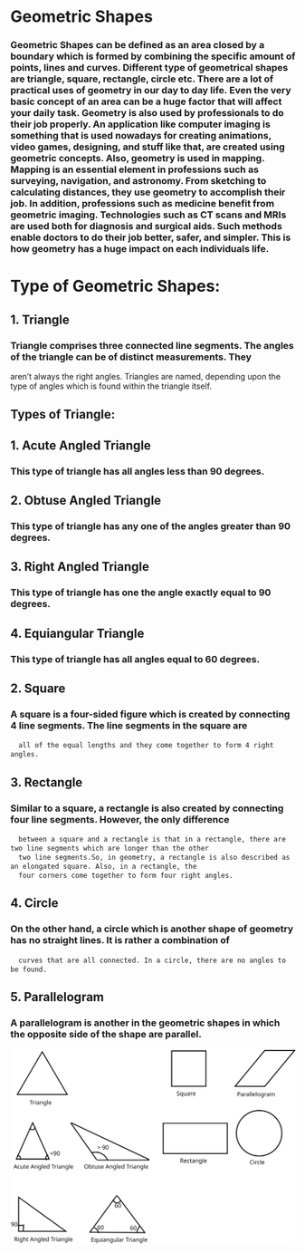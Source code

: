 # **Geometric Shapes**
### Geometric Shapes can be defined as an area closed by a boundary which is formed by combining the specific amount of points, lines and curves. Different type of geometrical shapes are triangle, square, rectangle, circle etc. There are a lot of practical uses of geometry in our day to day life. Even the very basic concept of an area can be a huge factor that will affect your daily task. Geometry is also used by professionals to do their job properly. An application like computer imaging is something that is used nowadays for creating animations, video games, designing, and stuff like that, are created using geometric concepts. Also, geometry is used in mapping. Mapping is an essential element in professions such as surveying, navigation, and astronomy. From sketching to calculating distances, they use geometry to accomplish their job. In addition, professions such as medicine benefit from geometric imaging. Technologies such as CT scans and MRIs are used both for diagnosis and surgical aids. Such methods enable doctors to do their job better, safer, and simpler. This is how geometry has a huge impact on each individuals life.

# **Type of Geometric Shapes:**

## 1. Triangle
### Triangle comprises three connected line segments. The angles of the triangle can be of distinct measurements. They 
aren’t always the right angles. Triangles are named, depending upon the type of angles which is found within the triangle itself.
## **Types of Triangle:**
## 1. **Acute Angled Triangle** 
###      This type of triangle has all angles less than 90 degrees.
##    2. **Obtuse Angled Triangle**
###      This type of triangle has any one of the angles greater than 90 degrees.
##    3. **Right Angled Triangle**
###      This type of triangle has one the angle exactly equal to 90 degrees.
##    4. **Equiangular Triangle**
###      This type of triangle has all angles equal to 60 degrees.

## 2. Square
###   A square is a four-sided figure which is created by connecting 4 line segments. The line segments in the square are 
      all of the equal lengths and they come together to form 4 right angles.

## 3. Rectangle
###   Similar to a square, a rectangle is also created by connecting four line segments. However, the only difference 
      between a square and a rectangle is that in a rectangle, there are two line segments which are longer than the other 
      two line segments.So, in geometry, a rectangle is also described as an elongated square. Also, in a rectangle, the 
      four corners come together to form four right angles.

## 4. Circle
###   On the other hand, a circle which is another shape of geometry has no straight lines. It is rather a combination of 
      curves that are all connected. In a circle, there are no angles to be found.

## 5. Parallelogram
###   A parallelogram is another in the geometric shapes in which the opposite side of the shape are parallel.

![Shapes](Geometric.svg)
